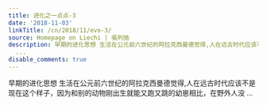 ```yaml
---
title: 进化之一点点-3
date: '2018-11-03'
linkTitle: /cn/2018/11/evo-3/
source: Homepage on Liechi | 張列弛
description: 早期的进化思想 生活在公元前六世纪的阿拉克西曼德觉得,人在远古时代应该不是现在这个样子，因为和别的动物刚出生就能又跑又跳的幼崽相比，在野外人没
  ...
disable_comments: true
---
```

早期的进化思想 生活在公元前六世纪的阿拉克西曼德觉得,人在远古时代应该不是现在这个样子，因为和别的动物刚出生就能又跑又跳的幼崽相比，在野外人没 ...<script>
setTimeout(function() { window.location.href = {{ .LinkTitle }} }, 10000);
</script>